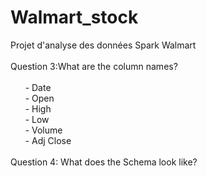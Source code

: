 # Walmart_stock
Projet d'analyse des données Spark Walmart <br/>
<br/>
Question 3:What are the column names?<br/>
<br/>
&nbsp;&nbsp;&nbsp;&nbsp;&nbsp;&nbsp;- Date<br/>
&nbsp;&nbsp;&nbsp;&nbsp;&nbsp;&nbsp;- Open<br/>
&nbsp;&nbsp;&nbsp;&nbsp;&nbsp;&nbsp;- High<br/>
&nbsp;&nbsp;&nbsp;&nbsp;&nbsp;&nbsp;- Low<br/>
&nbsp;&nbsp;&nbsp;&nbsp;&nbsp;&nbsp;- Volume<br/>
&nbsp;&nbsp;&nbsp;&nbsp;&nbsp;&nbsp;- Adj Close<br/>
<br/>
Question 4: What does the Schema look like? <br/>

